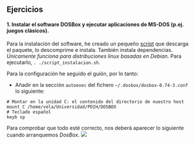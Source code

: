 ## Ejercicios

#### 1. Instalar el software DOSBox y ejecutar aplicaciones de MS-DOS (p.ej. juegos clásicos).
Para la instalación del software, he creado un pequeño [script]() que descarga el paquete, lo descomprime e instala. También instala dependencias. *Únicamente funciona para distribuciones linux basadas en Debian*. Para ejecutarlo, `. ./script_instalacion.sh`.

Para la configuración he seguido el guión, por lo tanto:

+ Añadir en la sección `autoexec` del fichero `~/.dosbox/dosbox-0.74-3.conf` lo siguiente:
~~~
# Montar en la unidad C: el contenido del directorio de nuestro host
mount C /home/vela/Universidad/PDIH/DOSBOX
# Teclado español
keyb sp
~~~

Para comprobar que todo esté correcto, nos deberá aparecer lo siguiente cuando arranquemos *DosBox*.
![](https://github.com/sergiovp/PDIH/Seminarios/S1/images/configuración.png) 
